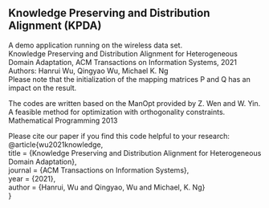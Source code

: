 ## Knowledge Preserving and Distribution Alignment (KPDA)

A demo application running on the wireless data set.  
Knowledge Preserving and Distribution Alignment for Heterogeneous Domain Adaptation, ACM Transactions on Information Systems, 2021 
Authors: Hanrui Wu, Qingyao Wu, Michael K. Ng  
Please note that the initialization of the mapping matrices P and Q has an impact on the result.  


The codes are written based on the ManOpt provided by Z. Wen and W. Yin. A feasible method for optimization with orthogonality constraints. Mathematical Programming 2013  


Please cite our paper if you find this code helpful to your research:  
@article{wu2021knowledge,  
title = {Knowledge Preserving and Distribution Alignment for Heterogeneous Domain Adaptation},  
journal = {ACM Transactions on Information Systems},    
year = {2021},  
author = {Hanrui, Wu and Qingyao, Wu and Michael, K. Ng}  
}
